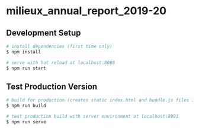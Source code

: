 # milieux_annual_report_2019-20

## Development Setup

```bash
# install dependencies (first time only)
$ npm install

# serve with hot reload at localhost:8080
$ npm run start
```

## Test Production Version
```bash
# build for production (creates static index.html and bundle.js files in the dist folder)
$ npm run build

# test production build with server environment at localhost:8081
$ npm run serve
```
